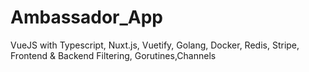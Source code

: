 # Ambassador_App
VueJS with Typescript, Nuxt.js, Vuetify, Golang, Docker, Redis, Stripe, Frontend & Backend Filtering, Gorutines,Channels
